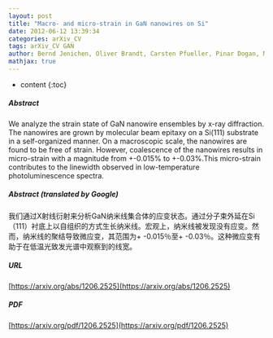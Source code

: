 ```yaml
---
layout: post
title: "Macro- and micro-strain in GaN nanowires on Si"
date: 2012-06-12 13:39:34
categories: arXiv_CV
tags: arXiv_CV GAN
author: Bernd Jenichen, Oliver Brandt, Carsten Pfueller, Pinar Dogan, Mathias Knelangen, Achim Trampert
mathjax: true
---
```


* content
{:toc}

##### Abstract
We analyze the strain state of GaN nanowire ensembles by x-ray diffraction. The nanowires are grown by molecular beam epitaxy on a Si(111) substrate in a self-organized manner. On a macroscopic scale, the nanowires are found to be free of strain. However, coalescence of the nanowires results in micro-strain with a magnitude from +-0.015% to +-0.03%.This micro-strain contributes to the linewidth observed in low-temperature photoluminescence spectra.

##### Abstract (translated by Google)
我们通过X射线衍射来分析GaN纳米线集合体的应变状态。通过分子束外延在Si（111）衬底上以自组织的方式生长纳米线。宏观上，纳米线被发现没有应变。然而，纳米线的聚结导致微应变，其范围为+ -0.015％至+ -0.03％。这种微应变有助于在低温光致发光谱中观察到的线宽。

##### URL
[https://arxiv.org/abs/1206.2525](https://arxiv.org/abs/1206.2525)

##### PDF
[https://arxiv.org/pdf/1206.2525](https://arxiv.org/pdf/1206.2525)

